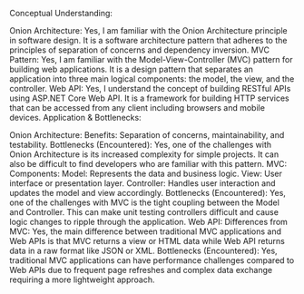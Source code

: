 Conceptual Understanding:

Onion Architecture: Yes, I am familiar with the Onion Architecture principle in software design. It is a software architecture pattern that adheres to the principles of separation of concerns and dependency inversion.
MVC Pattern: Yes, I am familiar with the Model-View-Controller (MVC) pattern for building web applications. It is a design pattern that separates an application into three main logical components: the model, the view, and the controller.
Web API: Yes, I understand the concept of building RESTful APIs using ASP.NET Core Web API. It is a framework for building HTTP services that can be accessed from any client including browsers and mobile devices.
Application & Bottlenecks:

Onion Architecture:
Benefits: Separation of concerns, maintainability, and testability.
Bottlenecks (Encountered): Yes, one of the challenges with Onion Architecture is its increased complexity for simple projects. It can also be difficult to find developers who are familiar with this pattern.
MVC:
Components:
Model: Represents the data and business logic.
View: User interface or presentation layer.
Controller: Handles user interaction and updates the model and view accordingly.
Bottlenecks (Encountered): Yes, one of the challenges with MVC is the tight coupling between the Model and Controller. This can make unit testing controllers difficult and cause logic changes to ripple through the application.
Web API:
Differences from MVC: Yes, the main difference between traditional MVC applications and Web APIs is that MVC returns a view or HTML data while Web API returns data in a raw format like JSON or XML.
Bottlenecks (Encountered): Yes, traditional MVC applications can have performance challenges compared to Web APIs due to frequent page refreshes and complex data exchange requiring a more lightweight approach.

